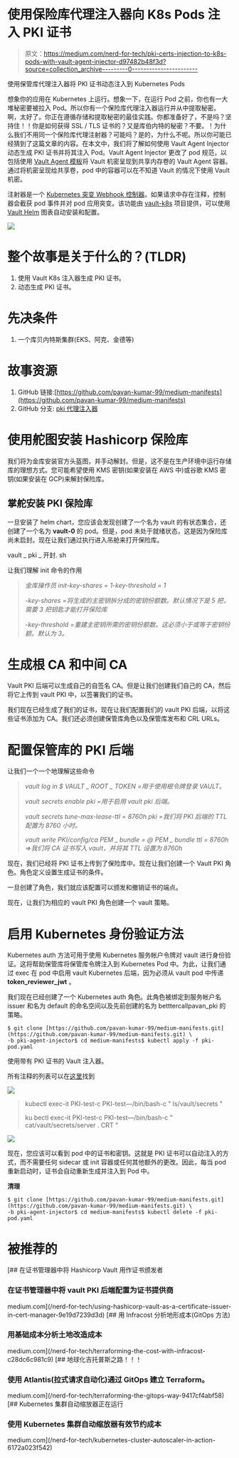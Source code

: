 # 使用保险库代理注入器向 K8s Pods 注入 PKI 证书

> 原文：<https://medium.com/nerd-for-tech/pki-certs-injection-to-k8s-pods-with-vault-agent-injector-d97482b48f3d?source=collection_archive---------0----------------------->

使用保管库代理注入器将 PKI 证书动态注入到 Kubernetes Pods

想象你的应用在 Kubernetes 上运行。想象一下，在运行 Pod 之前，你也有一大堆秘密要被拉入 Pod。所以你有一个保险库代理注入器运行并从中提取秘密。啊，太好了。你正在遵循存储和提取秘密的最佳实践。你都准备好了，不是吗？坚持住！！你是如何获得 SSL / TLS 证书的？又是库伯内特的秘密？不要。！为什么我们不用同一个保险库代理注射器？可能吗？是的，为什么不呢。所以你可能已经猜到了这篇文章的内容。在本文中，我们将了解如何使用 Vault Agent Injector 动态生成 PKI 证书并将其注入 Pod。Vault Agent Injector 更改了 pod 规范，以包括使用 [Vault Agent 模板](https://www.vaultproject.io/docs/agent/template)将 Vault 机密呈现到共享内存卷的 Vault Agent 容器。通过将机密呈现给共享卷，pod 中的容器可以在不知道 Vault 的情况下使用 Vault 机密。

注射器是一个 [Kubernetes 突变 Webhook 控制器](https://kubernetes.io/docs/reference/access-authn-authz/admission-controllers/)。如果请求中存在注释，控制器会截获 pod 事件并对 pod 应用突变。该功能由 [vault-k8s](https://github.com/hashicorp/vault-k8s) 项目提供，可以使用 [Vault Helm](https://github.com/hashicorp/vault-helm) 图表自动安装和配置。

![](img/0e3aec93b0192e43ad0b305eac6074a0.png)

# 整个故事是关于什么的？(TLDR)

1.  使用 Vault K8s 注入器生成 PKI 证书。
2.  动态生成 PKI 证书。

# 先决条件

1.  一个库贝内特斯集群(EKS、阿克、金德等)

# 故事资源

1.  GitHub 链接:[https://github.com/pavan-kumar-99/medium-manifests](https://github.com/pavan-kumar-99/medium-manifests)
2.  GitHub 分支: [pki 代理注入器](https://github.com/pavan-kumar-99/medium-manifests/tree/pki-agent-injector)

# 使用舵图安装 Hashicorp 保险库

我们将为金库安装官方头盔图，并手动解封。但是，这不是在生产环境中运行存储库的理想方式。您可能希望使用 KMS 密钥(如果安装在 AWS 中)或谷歌 KMS 密钥(如果安装在 GCP)来解封保险库。

## 掌舵安装 PKI 保险库

一旦安装了 helm chart，您应该会发现创建了一个名为 vault 的有状态集合，还创建了一个名为 **vault-0** 的 pod。但是，pod 未处于就绪状态，这是因为保险库尚未启封。现在让我们通过执行进入吊舱来打开保险库。

vault _ pki _ 开封. sh

让我们理解 init 命令的作用

> *金库操作员 init-key-shares = 1-key-threshold = 1*
> 
> *-key-shares =将生成的主密钥拆分成的密钥份额数。默认情况下是 5 把，需要 3 把钥匙才能打开保险库*
> 
> *-key-threshold =重建主密钥所需的密钥份额数。这必须小于或等于密钥份额。默认为 3。*

# 生成根 CA 和中间 CA

Vault PKI 后端可以生成自己的自签名 CA。但是让我们创建我们自己的 CA，然后将它上传到 vault PKI 中，以签署我们的证书。

我们现在已经生成了我们的证书，现在让我们配置我们的 vault PKI 后端，以将这些证书添加为 CA。我们还必须创建保管库角色以及保管库发布和 CRL URLs。

# 配置保管库的 PKI 后端

让我们一个一个地理解这些命令

> *vault log in $ VAULT _ ROOT _ TOKEN =用于使用根令牌登录 VAULT。*
> 
> *vault secrets enable pki =用于启用 vault pki 后端。*
> 
> *vault secrets tune-max-lease-ttl = 8760h pki =我们将 PKI 后端的 TTL 配置为 8760 小时。*
> 
> *vault write PKI/config/ca PEM _ bundle = @ PEM _ bundle ttl = 8760h =>我们将 CA 证书写入 vault，并将其 TTL 设置为 8760h*

现在，我们已经将 PKI 证书上传到了保险库中。现在让我们创建一个 Vault PKI 角色。角色定义设置生成证书的条件。

一旦创建了角色，我们就应该配置可以颁发和撤销证书的端点。

现在，让我们为相应的 vault PKI 角色创建一个 vault 策略。

# 启用 Kubernetes 身份验证方法

Kubernetes auth 方法可用于使用 Kubernetes 服务帐户令牌对 vault 进行身份验证。这将帮助保管库将保管库令牌注入到 Kubernetes Pod 中。为此，让我们通过 exec 在 pod 中启用 vault Kubernetes 后端，因为必须从 vault pod 中传递 **token_reviewer_jwt** 。

我们现在已经创建了一个 Kubernetes auth 角色。此角色被绑定到服务帐户名 issuer 和名为 default 的命名空间以及先前创建的名为 betttercallpavan_pki 的策略。

```
$ git clone [https://github.com/pavan-kumar-99/medium-manifests.git](https://github.com/pavan-kumar-99/medium-manifests.git) \
-b pki-agent-injector$ cd medium-manifests$ kubectl apply -f pki-pod.yaml
```

使用带有 PKI 证书的 Vault 注入器。

所有注释的列表可以在[这里](https://www.vaultproject.io/docs/platform/k8s/injector/annotations)找到

![](img/f0907896196442a4dd187e551992fc0d.png)

> kubectl exec-it PKI-test-c PKI-test—/bin/bash-c " ls/vault/secrets "
> 
> ku bectl exec-it PKI-test-c PKI-test—/bin/bash-c " cat/vault/secrets/server . CRT "

![](img/e6dd2d993e32efbb1ba8d48832adbbeb.png)

现在，您应该可以看到 pod 中的证书和密钥。这就是 PKI 证书可以自动注入的方式，而不需要任何 sidecar 或 init 容器或任何其他额外的更改。因此，每当 pod 重新启动时，证书会自动重新生成并注入到 Pod 中。

**清理**

```
$ git clone [https://github.com/pavan-kumar-99/medium-manifests.git](https://github.com/pavan-kumar-99/medium-manifests.git) \
-b pki-agent-injector$ cd medium-manifests$ kubectl delete -f pki-pod.yaml
```

# 被推荐的

[](/nerd-for-tech/using-hashicorp-vault-as-a-certificate-issuer-in-cert-manager-9e19d7239d3d) [## 在证书管理器中将 Hashicorp Vault 用作证书颁发者

### 在证书管理器中将 vault PKI 后端配置为证书提供商

medium.com](/nerd-for-tech/using-hashicorp-vault-as-a-certificate-issuer-in-cert-manager-9e19d7239d3d) [](/nerd-for-tech/terraforming-the-cost-with-infracost-c28dc6c981c9) [## 用 Infracost 分析地形成本(GitOps 方法)

### 用基础成本分析土地改造成本

medium.com](/nerd-for-tech/terraforming-the-cost-with-infracost-c28dc6c981c9) [](/nerd-for-tech/terraforming-the-gitops-way-9417cf4abf58) [## 地球化吉托普斯之路！！！

### 使用 Atlantis(拉式请求自动化)通过 GitOps 建立 Terraform。

medium.com](/nerd-for-tech/terraforming-the-gitops-way-9417cf4abf58) [](/nerd-for-tech/kubernetes-cluster-autoscaler-in-action-6172a023f542) [## Kubernetes 集群自动缩放器正在运行

### 使用 Kubernetes 集群自动缩放器有效节约成本

medium.com](/nerd-for-tech/kubernetes-cluster-autoscaler-in-action-6172a023f542)